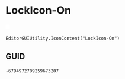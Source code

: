 # LockIcon-On
![](/img/LockIcon-On.png)

``` CSharp
EditorGUIUtility.IconContent("LockIcon-On")
```
## GUID
```
-6794972709259673207
```
